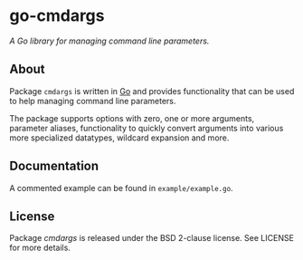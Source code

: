 # go-cmdargs
*A Go library for managing command line parameters.*

## About

Package `cmdargs` is written in [Go](https://golang.org) and provides functionality that can be used to help managing command line parameters.

The package supports options with zero, one or more arguments, parameter aliases, functionality to quickly convert arguments into various more specialized datatypes, wildcard expansion and more.

## Documentation

A commented example can be found in `example/example.go`.

## License

Package *cmdargs* is released under the BSD 2-clause license. See LICENSE for more details.
